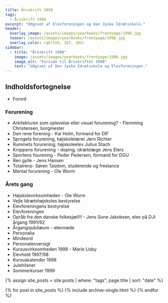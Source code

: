 ```yaml
---
title: Årsskrift 1998
tags:
  - Årsskrift 1998
excerpt: "Udgivet af Elevforeningen og Den Jyske Idrætsskole."
header:
  overlay_image: /assets/images/yearbooks/frontpage/1998.jpg
  teaser: /assets/images/yearbooks/frontpage/1998.jpg
  overlay_color: rgb(155, 167, 102)
sidebar:
  - title: "Årsskrift 1998"
    image: /assets/images/yearbooks/frontpage/1998.jpg
    image_alt: "Forside til Årsskriftet 1998"
    text: "Udgivet af Den Jyske Idrætsskole og Elevforeningen."
---
```


## Indholdsfortegnelse

- Forord

### Forurening

- Arkitekturen som oplevelse eller visuel forurening? - Flemming Christensen, borgmester
- Den rene forening - Kai Holm, formand for DIF
- Sprogets forurening, højskolelærer Jørn Richter
- Rummets forurening, højskoleelev Julius Stach
- Kroppens forurening - doping, idrætslæge Jens Elers
- Sportens fourening - Peder Pedersen, formand for DGU
- Ren gylle - Jens Hansen
- Totalrens- Søren Tasdom, studerende og freelance
- Mental forurening - Ole Worm

### Årets gang

- Højskolevirksomheden - Ole Worm
- Vejle Idrætshøjskoles bestyrelse
- Elevforeningens bestyrelse
- Elevforeningen
- Opråb fra den danske folkesjæl!!! - Jens Sune Jakobsen, elev på DJI årgang 1991/92
- Årgangsjubilæum - elevmøde
- Personalia
- Mindeord
- Personaleoversigt
- Kursusvirksomheden 1998 - Marie Lisby
- Elevhold 1997/98
- Kursuskalender 1998
- Julehilsner
- Sommerkurser 1999

{% assign site_posts = site.posts | where: "tags", page.title | sort: "date" %}

<div class="grid__wrapper">
  {% for post in site_posts %}
    {% include archive-single.html %}
  {% endfor %}
</div>

